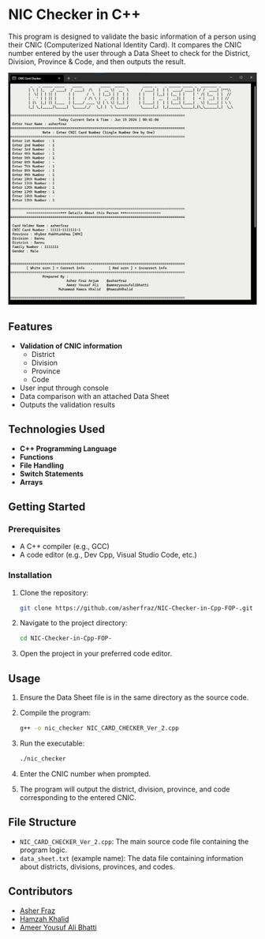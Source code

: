 # NIC Checker in C++

This program is designed to validate the basic information of a person using their CNIC (Computerized National Identity Card). It compares the CNIC number entered by the user through a Data Sheet to check for the District, Division, Province & Code, and then outputs the result.

![ScreenShot](https://raw.githubusercontent.com/asherfraz/NIC-Checker-in-Cpp-FOP/main/screen.png)

## Features

- **Validation of CNIC information**
  - District
  - Division
  - Province
  - Code
- User input through console
- Data comparison with an attached Data Sheet
- Outputs the validation results

## Technologies Used

- **C++ Programming Language**
- **Functions**
- **File Handling**
- **Switch Statements**
- **Arrays**

## Getting Started

### Prerequisites

- A C++ compiler (e.g., GCC)
- A code editor (e.g., Dev Cpp, Visual Studio Code, etc.)

### Installation

1. Clone the repository:

    ```bash
    git clone https://github.com/asherfraz/NIC-Checker-in-Cpp-FOP-.git
    ```

2. Navigate to the project directory:

    ```bash
    cd NIC-Checker-in-Cpp-FOP-
    ```

3. Open the project in your preferred code editor.

## Usage

1. Ensure the Data Sheet file is in the same directory as the source code.
2. Compile the program:

    ```bash
    g++ -o nic_checker NIC_CARD_CHECKER_Ver_2.cpp
    ```

3. Run the executable:

    ```bash
    ./nic_checker
    ```

4. Enter the CNIC number when prompted.
5. The program will output the district, division, province, and code corresponding to the entered CNIC.

## File Structure

- `NIC_CARD_CHECKER_Ver_2.cpp`: The main source code file containing the program logic.
- `data_sheet.txt` (example name): The data file containing information about districts, divisions, provinces, and codes.

## Contributors

- [Asher Fraz](https://github.com/asherfraz)
- [Hamzah Khalid](https://github.com/HamzahKhalid)
- [Ameer Yousuf Ali Bhatti](https://github.com/ameeryousufalibhatti)
